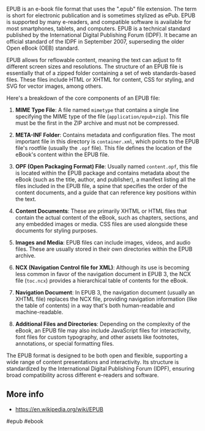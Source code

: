 EPUB is an e-book file format that uses the ".epub" file extension. The term is short for electronic publication and is sometimes stylized as ePub. EPUB is supported by many e-readers, and compatible software is available for most smartphones, tablets, and computers. EPUB is a technical standard published by the International Digital Publishing Forum (IDPF). It became an official standard of the IDPF in September 2007, superseding the older Open eBook (OEB) standard. 

EPUB allows for reflowable content, meaning the text can adjust to fit different screen sizes and resolutions. The structure of an EPUB file is essentially that of a zipped folder containing a set of web standards-based files. These files include HTML or XHTML for content, CSS for styling, and SVG for vector images, among others. 

Here's a breakdown of the core components of an EPUB file:

1. **MIME Type File**: A file named `mimetype` that contains a single line specifying the MIME type of the file (`application/epub+zip`). This file must be the first in the ZIP archive and must not be compressed.

2. **META-INF Folder**: Contains metadata and configuration files. The most important file in this directory is `container.xml`, which points to the EPUB file's rootfile (usually the `.opf` file). This file defines the location of the eBook's content within the EPUB file.

3. **OPF (Open Packaging Format) File**: Usually named `content.opf`, this file is located within the EPUB package and contains metadata about the eBook (such as the title, author, and publisher), a manifest listing all the files included in the EPUB file, a spine that specifies the order of the content documents, and a guide that can reference key positions within the text.

4. **Content Documents**: These are primarily XHTML or HTML files that contain the actual content of the eBook, such as chapters, sections, and any embedded images or media. CSS files are used alongside these documents for styling purposes.

5. **Images and Media**: EPUB files can include images, videos, and audio files. These are usually stored in their own directories within the EPUB archive.

6. **NCX (Navigation Control file for XML)**: Although its use is becoming less common in favor of the navigation document in EPUB 3, the NCX file (`toc.ncx`) provides a hierarchical table of contents for the eBook.

7. **Navigation Document**: In EPUB 3, the navigation document (usually an XHTML file) replaces the NCX file, providing navigation information (like the table of contents) in a way that's both human-readable and machine-readable.

8. **Additional Files and Directories**: Depending on the complexity of the eBook, an EPUB file may also include JavaScript files for interactivity, font files for custom typography, and other assets like footnotes, annotations, or special formatting files.

The EPUB format is designed to be both open and flexible, supporting a wide range of content presentations and interactivity. Its structure is standardized by the International Digital Publishing Forum (IDPF), ensuring broad compatibility across different e-readers and software.

## More info

- https://en.wikipedia.org/wiki/EPUB

<!-- Keywords -->
#epub #ebook
<!-- /Keywords -->

